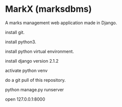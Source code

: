 # MarkX (marksdbms)
A marks management web application made in Django.


install git.

install python3.

install python virtual environment.

install django version 2.1.2

activate python venv

do a git pull of this repository.

python manage.py runserver

open 127.0.0.1:8000
